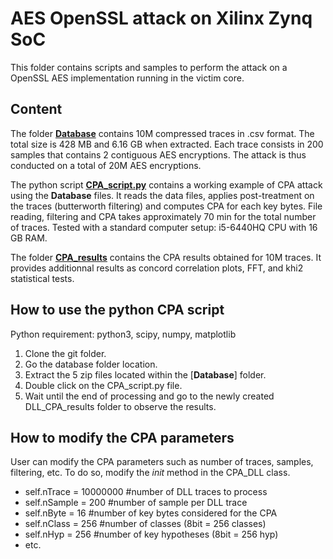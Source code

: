 # AES OpenSSL attack on Xilinx Zynq SoC

This folder contains scripts and samples to perform the attack on a OpenSSL AES implementation running in the victim core.

## Content 

The folder [**Database**](https://github.com/Remote-HWA/SideLine/tree/master/attack_results/AES/Database) contains 10M compressed traces in .csv format. The total size is 428 MB and 6.16 GB when extracted.
Each trace consists in 200 samples that contains 2 contiguous AES encryptions. The attack is thus conducted on a total of 20M AES encryptions.

The python script [**CPA_script.py**](https://github.com/Remote-HWA/SideLine/blob/master/attack_results/AES/CPA_script.py) contains a working example of CPA attack using the **Database** files. It reads the data files, applies post-treatment on the traces (butterworth filtering) and computes CPA for each key bytes. File reading, filtering and CPA takes approximately 70 min for the total number of traces. Tested with a standard computer setup: i5-6440HQ CPU with 16 GB RAM.

The folder [**CPA_results**](https://github.com/Remote-HWA/SideLine/tree/master/attack_results/AES/CPA_results) contains the CPA results obtained for 10M traces. It provides additionnal results as concord correlation plots, FFT, and khi2 statistical tests.

## How to use the python CPA script

Python requirement: python3, scipy, numpy, matplotlib 

1) Clone the git folder.
2) Go the database folder location.
3) Extract the 5 zip files located within the [**Database**] folder.
4) Double click on the CPA_script.py file.
5) Wait until the end of processing and go to the newly created  DLL_CPA_results folder to observe the results.


## How to modify the CPA parameters

User can modify the CPA parameters such as number of traces, samples, filtering, etc. To do so, modify the _init_ method in the CPA_DLL class.
- self.nTrace = 10000000   #number of DLL traces to process
- self.nSample = 200       #number of sample per DLL trace
- self.nByte = 16          #number of key bytes considered for the CPA
- self.nClass = 256        #number of classes (8bit = 256 classes)
- self.nHyp = 256          #number of key hypotheses (8bit = 256 hyp)
- etc.



